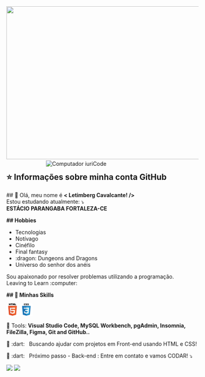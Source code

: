 <img width="1100" height="400" src="https://github.com/Letimberg/letimberg/blob/master/14bis.jpg">

<img src="https://raw.githubusercontent.com/MicaelliMedeiros/micaellimedeiros/master/image/computer-illustration.png" min-width="400px" max-width="400px" width="400px" align="right" alt="Computador iuriCode">

## ⭐ Informações sobre minha conta GitHub

<p align="left"> 
  ## 👋 Olá, meu nome é <strong> < Letimberg Cavalcante! /></strong> <br />
  Estou estudando atualmente: ⤵️ <br /> <strong>ESTÁCIO PARANGABA FORTALEZA-CE</strong> <br />
  
  <strong>## Hobbies</strong>
  <ul>
    <li>Tecnologias</li>
    <li>Notívago</li>
    <li>Cinéfilo</li>
    <li>Final fantasy</li>
    <li>:dragon: Dungeons and Dragons</li>
    <li>Universo do senhor dos anéis</li>
  </ul>
<p> Sou apaixonado por resolver problemas utilizando a programação.
<br /> Leaving to Learn :computer:  <br /> 
</p>

<p align="left">
 <strong>## 🚀 Minhas Skills</strong>
<div style="display: inline_block">
  <code><img height="32" src="https://raw.githubusercontent.com/github/explore/80688e429a7d4ef2fca1e82350fe8e3517d3494d/topics/html/html.png" alt="HTML5"/></code>
  <code><img height="32" src="https://raw.githubusercontent.com/github/explore/80688e429a7d4ef2fca1e82350fe8e3517d3494d/topics/css/css.png" alt="CSS"/></code>  
</div>

</p>

<p align="left">
  💼 Tools: <strong>Visual Studio Code, MySQL Workbench, pgAdmin, Insomnia, FileZilla, Figma, Git and GitHub..</strong>
</p>

<p align="left">
  💌 :dart: &nbsp; Buscando ajudar com projetos em Front-end usando HTML e CSS!
</p>

<p align="left">
  💌 :dart: &nbsp; Próximo passo - Back-end : Entre em contato e vamos CODAR! ⤵️
</p>

<p align="left">
  <a href="#" alt="Gmail">
  <img src="https://img.shields.io/badge/-Gmail-FF0000?style=flat-square&labelColor=FF0000&logo=gmail&logoColor=white&link=letimberg.cavalcante@gmail.com" /></a>
  <a href="#" alt="Linkedin">
  <img src="https://img.shields.io/badge/-Linkedin-0e76a8?style=flat-square&logo=Linkedin&logoColor=white&link=https://www.linkedin.com/in/letimberg-cavalcante/" /></a>
</a>
